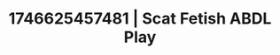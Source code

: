 ---
categories:
- Bedroom eyes
- AI-generated
- Shadow play
- NSFW AI art
- Naughty librarian
- Erotic dreamscape
- ASMR
- Cosplay
image: /assets/images/1746625457481.jpg
layout: post
seo:
  description: Featured content with sensual ABDL Play, Scat Fetish. HD images available.
  keywords: ABDL Play, Scat Fetish
  og_image: /assets/images/1746625457481.jpg
  schema_type: VisualArtwork
tags:
- '#1746625457481'
- Scat Fetish
- ABDL Play
title: 1746625457481 | Scat Fetish ABDL Play
---